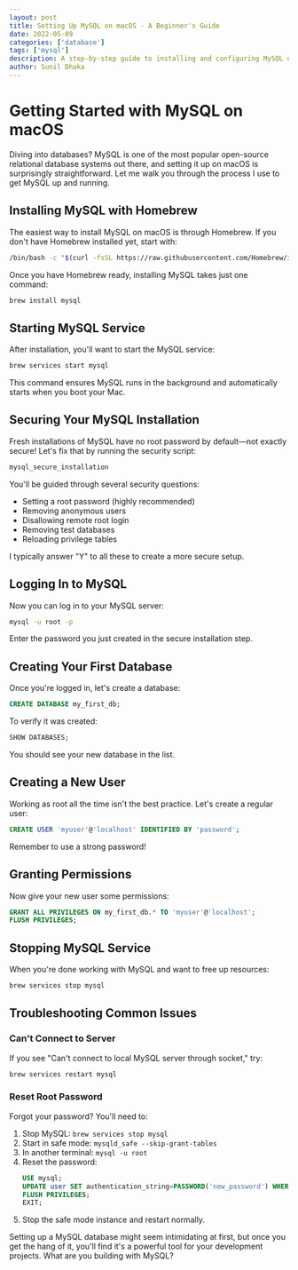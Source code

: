 ```yaml
---
layout: post
title: Setting Up MySQL on macOS - A Beginner's Guide
date: 2022-05-09
categories: ['database']
tags: ['mysql']
description: A step-by-step guide to installing and configuring MySQL on macOS
author: Sunil Dhaka
---
```


# Getting Started with MySQL on macOS

Diving into databases? MySQL is one of the most popular open-source relational database systems out there, and setting it up on macOS is surprisingly straightforward. Let me walk you through the process I use to get MySQL up and running.

## Installing MySQL with Homebrew

The easiest way to install MySQL on macOS is through Homebrew. If you don't have Homebrew installed yet, start with:

```bash
/bin/bash -c "$(curl -fsSL https://raw.githubusercontent.com/Homebrew/install/HEAD/install.sh)"
```

Once you have Homebrew ready, installing MySQL takes just one command:

```bash
brew install mysql
```

## Starting MySQL Service

After installation, you'll want to start the MySQL service:

```bash
brew services start mysql
```

This command ensures MySQL runs in the background and automatically starts when you boot your Mac.

## Securing Your MySQL Installation

Fresh installations of MySQL have no root password by default—not exactly secure! Let's fix that by running the security script:

```bash
mysql_secure_installation
```

You'll be guided through several security questions:
- Setting a root password (highly recommended)
- Removing anonymous users
- Disallowing remote root login
- Removing test databases
- Reloading privilege tables

I typically answer "Y" to all these to create a more secure setup.

## Logging In to MySQL

Now you can log in to your MySQL server:

```bash
mysql -u root -p
```

Enter the password you just created in the secure installation step.

## Creating Your First Database

Once you're logged in, let's create a database:

```sql
CREATE DATABASE my_first_db;
```

To verify it was created:

```sql
SHOW DATABASES;
```

You should see your new database in the list.

## Creating a New User

Working as root all the time isn't the best practice. Let's create a regular user:

```sql
CREATE USER 'myuser'@'localhost' IDENTIFIED BY 'password';
```

Remember to use a strong password!

## Granting Permissions

Now give your new user some permissions:

```sql
GRANT ALL PRIVILEGES ON my_first_db.* TO 'myuser'@'localhost';
FLUSH PRIVILEGES;
```

## Stopping MySQL Service

When you're done working with MySQL and want to free up resources:

```bash
brew services stop mysql
```

## Troubleshooting Common Issues

### Can't Connect to Server
If you see "Can't connect to local MySQL server through socket," try:
```bash
brew services restart mysql
```

### Reset Root Password
Forgot your password? You'll need to:
1. Stop MySQL: `brew services stop mysql`
2. Start in safe mode: `mysqld_safe --skip-grant-tables`
3. In another terminal: `mysql -u root`
4. Reset the password:
   ```sql
   USE mysql;
   UPDATE user SET authentication_string=PASSWORD('new_password') WHERE User='root';
   FLUSH PRIVILEGES;
   EXIT;
   ```
5. Stop the safe mode instance and restart normally.

Setting up a MySQL database might seem intimidating at first, but once you get the hang of it, you'll find it's a powerful tool for your development projects. What are you building with MySQL?
